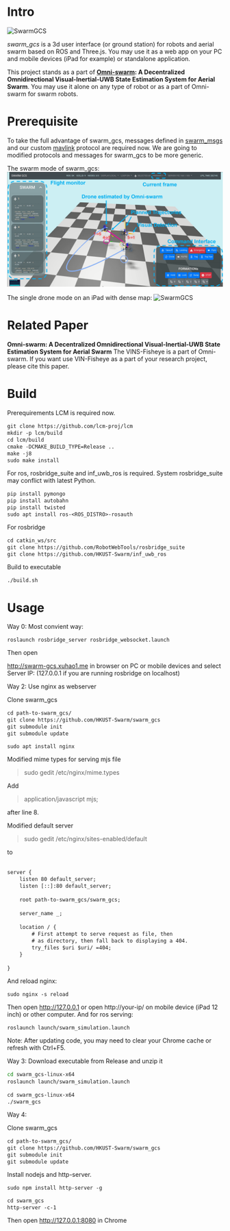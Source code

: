 # Intro
![SwarmGCS](./docs/swarm_gcs.png)

*swarm\_gcs* is a 3d user interface (or ground station) for robots and aerial swarm based on ROS and Three.js. 
You may use it as a web app on your PC and mobile devices (iPad for example) or standalone application.

This project stands as a part of __[Omni-swarm](https://arxiv.org/abs/2103.04131): A Decentralized Omnidirectional Visual-Inertial-UWB State Estimation System for Aerial Swarm__.
You may use it alone on any type of robot or as a part of Omni-swarm for swarm robots.


# Prerequisite
To take the full advantage of swarm\_gcs, messages defined in [swarm\_msgs](https://github.com/HKUST-Swarm/swarm_msgs) and our custom [mavlink](https://github.com/HKUST-Swarm/mavlink) protocol are required now.
We are going to modified protocols and messages for swarm\_gcs to be more generic.

The swarm mode of swarm\_gcs:
![SwarmGCS](./docs/intro1.PNG)

The single drone mode on an iPad with dense map:
![SwarmGCS](./docs/single.PNG)


# Related Paper
__Omni-swarm: A Decentralized Omnidirectional Visual-Inertial-UWB State Estimation System for Aerial Swarm__ The VINS-Fisheye is a part of Omni-swarm. If you want use VIN-Fisheye as a part of your research project, please cite this paper.

# Build
Prerequirements
LCM is required now.

```
git clone https://github.com/lcm-proj/lcm
mkdir -p lcm/build
cd lcm/build
cmake -DCMAKE_BUILD_TYPE=Release ..
make -j8
sudo make install
```

For ros, rosbridge_suite and inf_uwb_ros is required. System rosbridge_suite may conflict with latest Python.
```
pip install pymongo
pip install autobahn
pip install twisted
sudo apt install ros-<ROS_DISTRO>-rosauth
```

For rosbridge
```
cd catkin_ws/src
git clone https://github.com/RobotWebTools/rosbridge_suite
git clone https://github.com/HKUST-Swarm/inf_uwb_ros
```

Build to executable

```bash
./build.sh
```

# Usage
Way 0: Most convient way:

```
roslaunch rosbridge_server rosbridge_websocket.launch
```

Then open 

http://swarm-gcs.xuhao1.me in browser on PC or mobile devices and select Server IP: (127.0.0.1 if you are running rosbridge on localhost)


Way 2: Use nginx as webserver

Clone swarm_gcs
```
cd path-to-swarm_gcs/
git clone https://github.com/HKUST-Swarm/swarm_gcs
git submodule init
git submodule update
```


```
sudo apt install nginx
```

Modified mime types for serving mjs file
>sudo gedit /etc/nginx/mime.types 

Add     
>application/javascript mjs;

after line 8.

Modified default server
>sudo gedit /etc/nginx/sites-enabled/default

to 
```

server {
	listen 80 default_server;
	listen [::]:80 default_server;

	root path-to-swarm_gcs/swarm_gcs;

	server_name _;

	location / {
		# First attempt to serve request as file, then
		# as directory, then fall back to displaying a 404.
		try_files $uri $uri/ =404;
	}

}

```

And reload nginx:
```
sudo nginx -s reload
```
Then open http://127.0.0.1 or open http://your-ip/ on mobile device (iPad 12 inch) or other computer. And for ros serving:

```
roslaunch launch/swarm_simulation.launch
```

Note: After updating code, you may need to clear your Chrome cache or refresh with Ctrl+F5.

Way 3: Download executable from Release and unzip it

```bash
cd swarm_gcs-linux-x64
roslaunch launch/swarm_simulation.launch
```

```
cd swarm_gcs-linux-x64
./swarm_gcs
```

Way 4:

Clone swarm_gcs
```
cd path-to-swarm_gcs/
git clone https://github.com/HKUST-Swarm/swarm_gcs
git submodule init
git submodule update
```

Install nodejs and http-server.
```
sudo npm install http-server -g
```

```
cd swarm_gcs
http-server -c-1
```
Then open http://127.0.0.1:8080 in Chrome

